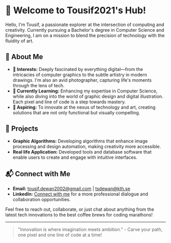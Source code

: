 # 👋 Welcome to Tousif2021's Hub!

Hello, I'm Tousif, a passionate explorer at the intersection of computing and creativity. Currently pursuing a Bachelor's degree in Computer Science and Engineering, I am on a mission to blend the precision of technology with the fluidity of art.

## 🚀 About Me
- **👀 Interests:** Deeply fascinated by everything digital—from the intricacies of computer graphics to the subtle artistry in modern drawings. I'm also an avid photographer, capturing life's moments through the lens of tech.
- **🌱 Currently Learning:** Enhancing my expertise in Computer Science, while also diving into the world of graphic design and digital illustration. Each pixel and line of code is a step towards mastery.
- **💼 Aspiring:** To innovate at the nexus of technology and art, creating solutions that are not only functional but visually compelling.

## 🎨 Projects
- **Graphic Algorithms:** Developing algorithms that enhance image processing and design automation, making creativity more accessible.
- **Real life Application:** Developed tools and database software that enable users to create and engage with intuitive interfaces.

## 📬 Connect with Me
- **Email:** tousif.dewan2002@gmail.com | tsdewan@kth.se
- **LinkedIn:** [Connect with me](https://www.linkedin.com/in/tousifdewan) for a more professional dialogue and collaboration opportunities.

Feel free to reach out, collaborate, or just chat about anything from the latest tech innovations to the best coffee brews for coding marathons!

---
> "Innovation is where imagination meets ambition." - Carve your path, one pixel and one line of code at a time!
